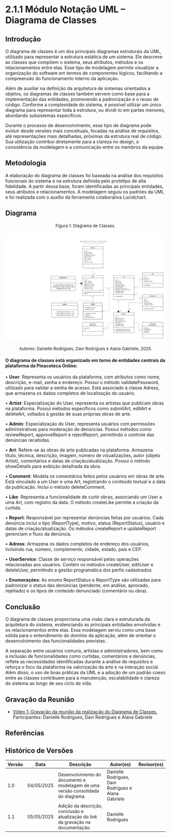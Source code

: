 # 2.1.1 Módulo Notação UML – Diagrama de Classes

## Introdução

O diagrama de classes é um dos principais diagramas estruturais da UML, utilizado para representar a estrutura estática de um sistema. Ele descreve as classes que compõem o sistema, seus atributos, métodos e os relacionamentos entre elas. Esse tipo de modelagem permite visualizar a organização do software em termos de componentes lógicos, facilitando a compreensão do funcionamento interno da aplicação.

Além de auxiliar na definição da arquitetura de sistemas orientados a objetos, os diagramas de classes também servem como base para a implementação das entidades, promovendo a padronização e o reuso de código. Conforme a complexidade do sistema, é possível utilizar um único diagrama para representar toda a estrutura, ou dividi-lo em partes menores, abordando subsistemas específicos.

Durante o processo de desenvolvimento, esse tipo de diagrama pode evoluir desde versões mais conceituais, focadas na análise de requisitos, até representações mais detalhadas, próximas da estrutura real de código. Sua utilização contribui diretamente para a clareza no design, a consistência da modelagem e a comunicação entre os membros da equipe.

## Metodologia

A elaboração do diagrama de classes foi baseada na análise dos requisitos funcionais do sistema e na estrutura definida pelo protótipo de alta fidelidade. A partir dessa base, foram identificadas as principais entidades, seus atributos e relacionamentos. A modelagem seguiu os padrões da UML e foi realizada com o auxílio da ferramenta colaborativa Lucidchart.

## Diagrama

<font size="2"><p style="text-align: center">Figura 1: Diagrama de Classes.</p></font>
![DiagramaV1](assets/diagrams/Classe%20UML.png)
<font size="2"><p style="text-align: center">Autores: Danielle Rodrigues, Davi Rodrigues e Alana Gabriele, 2025.</p></font>


#### O diagrama de classes está organizado em torno de entidades centrais da plataforma da Pinacoteca Online:

• **User**: Representa os usuários da plataforma, com atributos como nome, descrição, e-mail, senha e endereço. Possui o método validatePassword, utilizado para validar a senha de acesso. Está associado à classe Adress, que armazena os dados completos de localização do usuário.

• **Artist**: Especialização do User, representa os artistas que publicam obras na plataforma. Possui métodos específicos como submitArt, editArt e deleteArt, voltados à gestão de suas próprias obras de arte.

• **Admin**: Especialização do User, representa usuários com permissões administrativas para moderação de denúncias. Possui métodos como reviewReport, approveReport e rejectReport, permitindo o controle das denúncias recebidas.

• **Art**: Refere-se às obras de arte publicadas na plataforma. Armazena título, técnica, descrição, imagem, número de visualizações, autor (objeto Artist), comentários e datas de criação/atualização. Possui o método showDetails para exibição detalhada da obra.

• **Comment**: Modela os comentários feitos pelos usuários em obras de arte. Está vinculado a um User e uma Art, registrando o conteúdo textual e a data da publicação. Inclui o método deleteComment.

• **Like**: Representa a funcionalidade de curtir obras, associando um User a uma Art, com registro da data. O método createLike permite a criação da curtida.

• **Report**: Responsável por representar denúncias feitas por usuários. Cada denúncia inclui o tipo (ReportType), motivo, status (ReportStatus), usuário e datas de criação/atualização. Os métodos createReport e updateReport gerenciam o fluxo da denúncia.

• **Adress**: Armazena os dados completos de endereço dos usuários, incluindo rua, número, complemento, cidade, estado, país e CEP.

• **UserService**: Classe de serviço responsável pelas operações relacionadas aos usuários. Contém os métodos createUser, editUser e deleteUser, permitindo a gestão programática dos perfis cadastrados.

• **Enumerações**: As enums ReportStatus e ReportType são utilizadas para padronizar o status das denúncias (pendente, em análise, aprovado, rejeitado) e os tipos de conteúdo denunciado (comentário ou obra).

## Conclusão

O diagrama de classes proporciona uma visão clara e estruturada da arquitetura do sistema, evidenciando as principais entidades envolvidas e os relacionamentos entre elas. Essa modelagem serviu como uma base sólida para o entendimento do domínio da aplicação, além de orientar o desenvolvimento das funcionalidades previstas.

A separação entre usuários comuns, artistas e administradores, bem como a inclusão de funcionalidades como curtidas, comentários e denúncias, reflete as necessidades identificadas durante a análise de requisitos e reforça o foco da plataforma na valorização da arte e na interação social. Além disso, o uso de boas práticas da UML e a adoção de um padrão coeso entre as classes contribuem para a manutenção, escalabilidade e clareza do sistema ao longo de seu ciclo de vida.

## Gravação da Reunião

- [Vídeo 1: Gravação da reunião da realização do Diagrama de Classes.](https://drive.google.com/file/d/1Mgnb5POQBL-YGM_moiSob5H4-NMkT112/view?usp=drive_link)</br>
  Participantes: Danielle Rodrigues, Davi Rodrigues e Alana Gabriele

## Referências


## Histórico de Versões

| Versão | Data       | Descrição                                                                          | Autor(es)                         | Revisor(es)       |
| ------ | ---------- | ---------------------------------------------------------------------------------- | --------------------------------- | ----------------- |
| 1.0    | 04/05/2025 | Desenvolvimento do documento e modelagem de uma versão consolidada do diagrama.    | Danielle Rodrigues, Davi Rodrigues e Alana Gabriele | |
| 1.1    | 05/05/2025 | Adição da descrição, conclusão e atualização do link da gravação na documentação.  | Danielle Rodrigues                |                   |